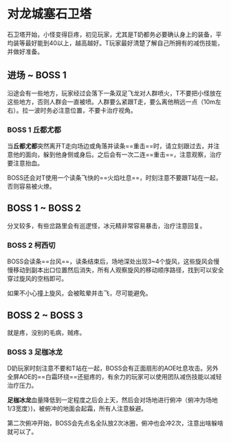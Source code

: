 # 对龙城塞石卫塔
<!--6_1有更新-->
石卫塔开始，小怪变得巨疼，初见玩家，尤其是<Role name="tank" /><Role name="healer" />T奶都务必要确认身上的装备，平均装等最好能到40以上，越高越好。T玩家最好清楚了解自己所拥有的减伤技能，并做好准备。

## 进场 ~ BOSS 1

沿途会有一些地方，玩家经过会落下一条双足飞龙对人群喷火，T不要把小怪放在这些地方，否则人群会一直被喷。人群要么紧跟T走，要么离他稍远一点（10m左右）。拉一波时务必注意位置，不要卡治疗视角。

### BOSS 1 丘都尤都
当**丘都尤都**突然离开T走向场边或角落并读条==重击==时，请立刻跟过去，并注意他的面向，躲到他身侧或身后。之后会有一次二连==重击==，注意观察，<Role name="healer" />治疗要注意抬血。

BOSS还会对T使用一个读条飞快的==火焰吐息==，<Role name="healer" /><Role name="dps" />时刻注意不要跟T站在一起，否则容易被火燎。

## BOSS 1 ~ BOSS 2

分叉较多，有些岔路里会有巡逻怪，冰元精非常容易暴击，<Role name="healer" />治疗注意回复。

### BOSS 2 柯西切

BOSS会读条==台风==，读条结束后，场地深处出现3~4个旋风，这些旋风会慢慢移动到副本出口位置然后消失，<Role name="tank" /><Role name="healer" /><Role name="dps" />所有人观察旋风的移动顺序路径，找到可以安全穿过旋风的空档即可。

如果不小心撞上旋风，会被眩晕并击飞，尽可能避免。

## BOSS 2 ~ BOSS 3

就是疼，没别的毛病，贼疼。

### BOSS 3 足枷冰龙

<Role name="healer" /><Role name="dps" />D奶玩家时刻注意不要和T站在一起，BOSS会有正面扇形的AOE吐息攻击。另外全屏AOE的==白霜环绕==还挺疼的，有余力的玩家可以使用团队减伤技能以减轻治疗压力。

**足枷冰龙**血量降低到一定程度之后会上天，然后会对场地进行俯冲（俯冲为场地1/3宽度）)，被俯冲的地面会起霜，<Role name="tank" /><Role name="healer" /><Role name="dps" />所有人注意躲避。

第二次俯冲开始，BOSS会先点名全队放2次冰圈，俯冲也会冲2次，注意出啥躲啥就可以了。
